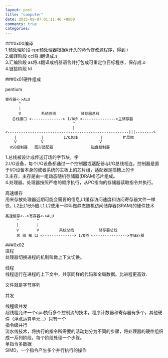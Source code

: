 ```yaml
---  
layout: post  
title: "computer"  
date: 2015-09-07 01:11:46 +0800  
comments: true  
categories:   
---  
```

 ###0x00编译  
1.预处理阶段 cpp预处理器根据#开头的命令修改源程序，得到.i  
2.编译阶段 ccl将.i翻译成.s  
3.汇编阶段 as将.s翻译成机器语言并打包成可重定位目标程序，保存成.o  
4.链接阶段 ld  
  
###0x01硬件组成  
  
pentium  

    寄存器<->ALU  
	      ^  
	      |  
	      V         系统总线	       储存器总线	  
	   总线接口 <--------------> I/O桥 <--------------->主储存器  
				                  ^  
				                  |  
	<------------------------------------------------------|||-------->  
		|           |	      I/O总线          |         扩展槽  
		V       	V	        	          V  
	  USB控制器   图形适配器                 磁盘控制器
	      

1.总线被设计成传送订场的字节块，字  
2.I/O设备，每个I/O设备都通过一个控制器或适配器与I/O总线相连。控制器是置于I/O设备本身的或者系统的主板上的芯片组，适配器是插槽上的卡  
3.主存，主存是由一组动态随机存储器(DRAM)芯片组成。  
4.处理器。处理器按照严格的顺序执行，从PC指向的存储器读取指令并执行。  
  
高速缓存  
用来存放处理器近期可能会需要的信息,L1缓存访问速度和访问寄存器文件一样快，L2比L1长5倍.L1,L2使用一种叫做静态随机访问储存器(SRAM)的硬件技术  
  
 

    高速缓存<-->寄存器<->ALU  
	     ^	      ^  
	     |	      |  
	     V	      V         系统总线	       储存器总线	  
	     总 线 接 口 <--------------> I/O桥 <--------------->主储存器 
	 

###0x02  
进程  
处理器切换进程的机制叫做上下文切换。  
  
线程  
线程运行在进程的上下文中，共享同样的代码和全局数据。比进程更高效.  
  
文件就是字节序列  
  
并发  
  
线程级并发  
超线程允许一个cpu执行多个控制流的技术，程序计数器和寄存器有多个，其他硬件（浮点运算单元...）只有一个  
指令级并行  
流水线技术，将执行的指令所需要的活动划分为不同的步骤，将处理器的硬件组织成一系列阶段，每个阶段处理一个步骤。  
单指令多数据  
SIMD，一个指令产生多个并行执行的操作   
